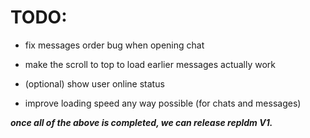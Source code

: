 # TODO:

* fix messages order bug when opening chat

* make the scroll to top to load earlier messages actually work

* (optional) show user online status

* improve loading speed any way possible (for chats and messages)


***once all of the above is completed, we can release repldm V1.***
